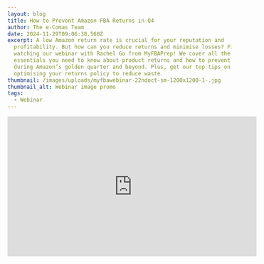 ```yaml
---
layout: blog
title: How to Prevent Amazon FBA Returns in Q4
author: The e-Comas Team
date: 2024-11-29T09:06:38.560Z
excerpt: A low Amazon return rate is crucial for your reputation and
  profitability. But how can you reduce returns and minimise losses? Find out by
  watching our webinar with Rachel Go from MyFBAPrep! We cover all the
  essentials you need to know about product returns and how to prevent them
  during Amazon’s golden quarter and beyond. Plus, get our top tips on
  optimising your returns policy to reduce waste.
thumbnail: /images/uploads/myfbawebinar-22ndoct-sm-1200x1200-1-.jpg
thumbnail_alt: Webinar image promo
tags:
  - Webinar
---
```

<iframe width="560" height="315" src="https://www.youtube-nocookie.com/embed/sBcgUYZNk84?si=FMWUTfd9MB0B6gP0" title="YouTube video player" frameborder="0" allow="accelerometer; autoplay; clipboard-write; encrypted-media; gyroscope; picture-in-picture; web-share" referrerpolicy="strict-origin-when-cross-origin" allowfullscreen></iframe>